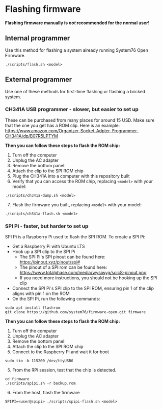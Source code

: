 # Flashing firmware

**Flashing firmware manually is *not* recommended for the normal user!**

## Internal programmer

Use this method for flashing a system already running System76 Open Firmware.

```
./scripts/flash.sh <model>
```

## External programmer

Use one of these methods for first-time flashing or flashing a bricked system.

### CH341A USB programmer - slower, but easier to set up

These can be purchased from many places for around 15 USD. Make sure that the
one you get has a ROM clip. Here is an example:
https://www.amazon.com/Organizer-Socket-Adpter-Programmer-CH341A/dp/B07R5LPTYM

**Then you can follow these steps to flash the ROM chip:**

1. Turn off the computer
2. Unplug the AC adapter
3. Remove the bottom panel
4. Attach the clip to the SPI ROM chip
5. Plug the CH341A into a computer with this repository built
6. Verify that you can access the ROM chip, replacing `<model>` with your model:
```
./scripts/ch341a-dump.sh <model>
```
7. Flash the firmware you built, replacing `<model>` with your model:
```
./scripts/ch341a-flash.sh <model>
```

### SPI Pi - faster, but harder to set up

SPI Pi is a Raspberry Pi used to flash the SPI ROM. To create a SPI Pi:

- Get a Raspberry Pi with Ubuntu LTS
- Hook up a SPI clip to the SPI Pi
  - The SPI Pi's SPI pinout can be found here: https://pinout.xyz/pinout/spi#
  - The pinout of a SPI rom can be found here: https://www.totalphase.com/media/wysiwyg/soic8-pinout.png
  - If you need more instructions, you should not be hooking up the SPI clip
- Connect the SPI Pi's SPI clip to the SPI ROM, ensuring pin 1 of the clip aligns with pin 1 on the ROM
- On the SPI Pi, run the following commands:

```
sudo apt install flashrom
git clone https://github.com/system76/firmware-open.git firmware
```

**Then you can follow these steps to flash the ROM chip:**

1. Turn off the computer
2. Unplug the AC adapter
3. Remove the bottom panel
4. Attach the clip to the SPI ROM chip
5. Connect to the Raspberry Pi and wait it for boot
```
sudo tio -b 115200 /dev/ttyUSB0
```
5. From the RPi session, test that the chip is detected.
```
cd firmware
./scripts/spipi.sh -r backup.rom
```
6. From the host, flash the firmware
```
SPIPI=<user@spipi> ./scripts/spipi-flash.sh <model>
```

